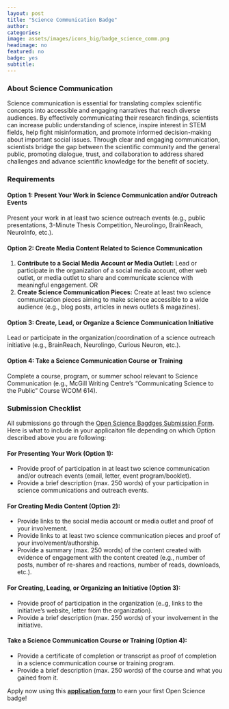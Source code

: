 ```yaml
---
layout: post
title: "Science Communication Badge"
author:
categories:
image: assets/images/icons_big/badge_science_comm.png
headimage: no
featured: no
badge: yes
subtitle:
---
```

<style>
orange {
  color: rgba(254, 200, 89, 1);
  font-weight: bold;
}
</style>

### About Science Communication
Science communication is essential for translating complex scientific concepts into accessible and engaging narratives that reach diverse audiences. By effectively communicating their research findings, scientists can increase public understanding of science, inspire interest in STEM fields, help fight misinformation, and promote informed decision-making about important social issues. Through clear and engaging communication, scientists bridge the gap between the scientific community and the general public, promoting dialogue, trust, and collaboration to address shared challenges and advance scientific knowledge for the benefit of society.

### Requirements

#### Option 1: Present Your Work in Science Communication and/or Outreach Events
Present your work in at least two science outreach events (e.g., public presentations, 3-Minute Thesis Competition, Neurolingo, BrainReach, NeuroInfo, etc.).

#### Option 2: Create Media Content Related to Science Communication
1. **Contribute to a Social Media Account or Media Outlet:** Lead or participate in the organization of a social media account, other web outlet, or media outlet to share and communicate science with meaningful engagement. OR
2. **Create Science Communication Pieces:** Create at least two science communication pieces aiming to make science accessible to a wide audience (e.g., blog posts, articles in news outlets & magazines).

#### Option 3: Create, Lead, or Organize a Science Communication Initiative
Lead or participate in the organization/coordination of a science outreach initiative (e.g., BrainReach, Neurolingo, Curious Neuron, etc.).

#### Option 4: Take a Science Communication Course or Training
Complete a course, program, or summer school relevant to Science Communication (e.g., McGill Writing Centre’s “Communicating Science to the Public” Course WCOM 614).

### Submission Checklist
All submissions go through the [Open Science Bagdges Submission Form](https://forms.office.com/Pages/ResponsePage.aspx?id=cZYxzedSaEqvqfz4-J8J6ut_5ADJQNBIjT-33hrU9ERUM1dWQzU4UjNBWENZVUoxUUMzNVZINU9GRC4u). Here is what to include in your applicaiton file depending on which Option described above you are following:

#### For Presenting Your Work (Option 1):
* Provide proof of participation in at least two science communication and/or outreach events (email, letter, event program/booklet).
* Provide a brief description (max. 250 words) of your participation in science communications and outreach events.
  
#### For Creating Media Content (Option 2):
* Provide links to the social media account or media outlet and proof of your involvement.
* Provide links to at least two science communication pieces and proof of your involvement/authorship.
* Provide a summary (max. 250 words) of the content created with evidence of engagement with the content created (e.g., number of posts, number of re-shares and reactions, number of reads, downloads, etc.).
  
#### For Creating, Leading, or Organizing an Initiative (Option 3):
* Provide proof of participation in the organization (e..g, links to the initiative’s website, letter from the organization).
* Provide a brief description (max. 250 words) of your involvement in the initiative.
  
#### Take a Science Communication Course or Training (Option 4):
* Provide a certificate of completion or transcript as proof of completion in a science communication course or training program.
* Provide a brief description (max. 250 words) of the course and what you gained from it.

Apply now using this <b><a href="https://forms.office.com/r/RgvPaw12m2">application form</a></b> to earn your first Open Science badge! 

